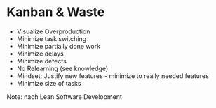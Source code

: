 # Kanban & Waste

* Visualize Overproduction
* Minimize task switching
* Minimize partially done work
* Minimize delays
* Minimize defects
* No Relearning (see knowledge)
* Mindset: Justify new features - minimize to really needed features
* Minimize size of tasks

Note: 
nach Lean Software Development